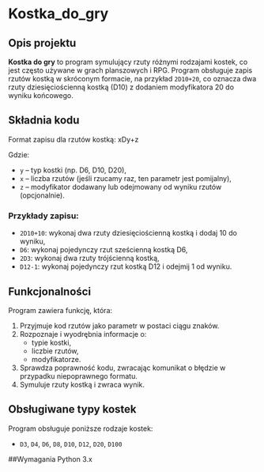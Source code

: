 # Kostka_do_gry

## Opis projektu

**Kostka do gry** to program symulujący rzuty różnymi rodzajami kostek, co jest często używane w grach planszowych i RPG. Program obsługuje zapis rzutów kostką w skróconym formacie, na przykład `2D10+20`, co oznacza dwa rzuty dziesięciościenną kostką (D10) z dodaniem modyfikatora 20 do wyniku końcowego.

## Składnia kodu

Format zapisu dla rzutów kostką:
xDy+z

Gdzie:
- `y` – typ kostki (np. D6, D10, D20),
- `x` – liczba rzutów (jeśli rzucamy raz, ten parametr jest pomijalny),
- `z` – modyfikator dodawany lub odejmowany od wyniku rzutów (opcjonalnie).

### Przykłady zapisu:
- `2D10+10`: wykonaj dwa rzuty dziesięciościenną kostką i dodaj 10 do wyniku,
- `D6`: wykonaj pojedynczy rzut sześcienną kostką D6,
- `2D3`: wykonaj dwa rzuty trójścienną kostką,
- `D12-1`: wykonaj pojedynczy rzut kostką D12 i odejmij 1 od wyniku.

## Funkcjonalności

Program zawiera funkcję, która:
1. Przyjmuje kod rzutów jako parametr w postaci ciągu znaków.
2. Rozpoznaje i wyodrębnia informacje o:
   - typie kostki,
   - liczbie rzutów,
   - modyfikatorze.
3. Sprawdza poprawność kodu, zwracając komunikat o błędzie w przypadku niepoprawnego formatu.
4. Symuluje rzuty kostką i zwraca wynik.

## Obsługiwane typy kostek

Program obsługuje poniższe rodzaje kostek:
- `D3`, `D4`, `D6`, `D8`, `D10`, `D12`, `D20`, `D100`


##Wymagania
    Python 3.x